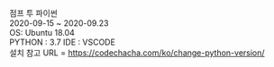 점프 투 파이썬  
2020-09-15 ~ 2020-09.23  
OS: Ubuntu 18.04  
PYTHON : 3.7
IDE : VSCODE  
설치 참고 URL = https://codechacha.com/ko/change-python-version/

